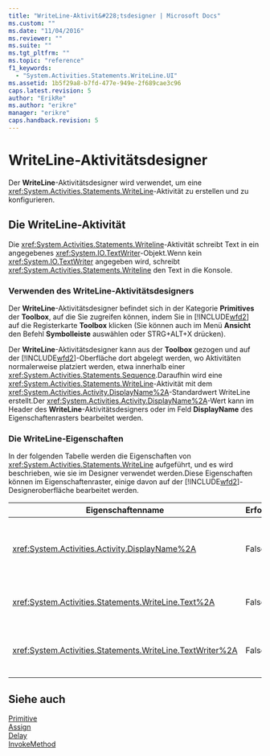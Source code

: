 ```yaml
---
title: "WriteLine-Aktivit&#228;tsdesigner | Microsoft Docs"
ms.custom: ""
ms.date: "11/04/2016"
ms.reviewer: ""
ms.suite: ""
ms.tgt_pltfrm: ""
ms.topic: "reference"
f1_keywords: 
  - "System.Activities.Statements.WriteLine.UI"
ms.assetid: 1b5f29a8-b7fd-477e-949e-2f689cae3c96
caps.latest.revision: 5
author: "ErikRe"
ms.author: "erikre"
manager: "erikre"
caps.handback.revision: 5
---
```

# WriteLine-Aktivit&#228;tsdesigner
Der **WriteLine**\-Aktivitätsdesigner wird verwendet, um eine <xref:System.Activities.Statements.WriteLine>\-Aktivität zu erstellen und zu konfigurieren.  
  
## Die WriteLine\-Aktivität  
 Die <xref:System.Activities.Statements.Writeline>\-Aktivität schreibt Text in ein angegebenes <xref:System.IO.TextWriter>\-Objekt.Wenn kein <xref:System.IO.TextWriter> angegeben wird, schreibt <xref:System.Activities.Statements.Writeline> den Text in die Konsole.  
  
### Verwenden des WriteLine\-Aktivitätsdesigners  
 Der **WriteLine**\-Aktivitätsdesigner befindet sich in der Kategorie **Primitives** der **Toolbox**, auf die Sie zugreifen können, indem Sie in [!INCLUDE[wfd2](../workflow-designer/includes/wfd2_md.md)] auf die Registerkarte **Toolbox** klicken \(Sie können auch im Menü **Ansicht** den Befehl **Symbolleiste** auswählen oder STRG\+ALT\+X drücken\).  
  
 Der **WriteLine**\-Aktivitätsdesigner kann aus der **Toolbox** gezogen und auf der [!INCLUDE[wfd2](../workflow-designer/includes/wfd2_md.md)]\-Oberfläche dort abgelegt werden, wo Aktivitäten normalerweise platziert werden, etwa innerhalb einer <xref:System.Activities.Statements.Sequence>.Daraufhin wird eine <xref:System.Activities.Statements.WriteLine>\-Aktivität mit dem <xref:System.Activities.Activity.DisplayName%2A>\-Standardwert WriteLine erstellt.Der <xref:System.Activities.Activity.DisplayName%2A>\-Wert kann im Header des **WriteLine**\-Aktivitätsdesigners oder im Feld **DisplayName** des Eigenschaftenrasters bearbeitet werden.  
  
### Die WriteLine\-Eigenschaften  
 In der folgenden Tabelle werden die Eigenschaften von <xref:System.Activities.Statements.WriteLine> aufgeführt, und es wird beschrieben, wie sie im Designer verwendet werden.Diese Eigenschaften können im Eigenschaftenraster, einige davon auf der [!INCLUDE[wfd2](../workflow-designer/includes/wfd2_md.md)]\-Designeroberfläche bearbeitet werden.  
  
|Eigenschaftenname|Erforderlich|Verwendung|  
|-----------------------|------------------|----------------|  
|<xref:System.Activities.Activity.DisplayName%2A>|False|Gibt den benutzerfreundlichen Namen der <xref:System.Activities.Statements.WriteLine>\-Aktivität an.Der Standardwert lautet WriteLine.Obwohl der <xref:System.Activities.Activity.DisplayName%2A>\-Wert nicht zwingend erforderlich ist, wird empfohlen, einen Anzeigenamen zu verwenden.|  
|<xref:System.Activities.Statements.WriteLine.Text%2A>|False|Der zu schreibende Text.Um die Eigenschaft festzulegen, geben Sie einen Visual Basic\-Ausdruck im Feld **Text** im **WriteLine**\-Aktivitätsdesigner oder im Eigenschaftenraster ein.|  
|<xref:System.Activities.Statements.WriteLine.TextWriter%2A>|False|Die <xref:System.IO.TextWriter>\-Instanz, an die die <xref:System.Activities.Statements.WriteLine>\-Aktivität den <xref:System.Activities.Statements.WriteLine.Text%2A>\-Text ausgibt.Der Standardwert ist die Konsole.|  
  
## Siehe auch  
 [Primitive](../workflow-designer/primitives-activity-designers.md)   
 [Assign](../workflow-designer/assign-activity-designer.md)   
 [Delay](../workflow-designer/delay-activity-designer.md)   
 [InvokeMethod](../workflow-designer/invokemethod-activity-designer.md)